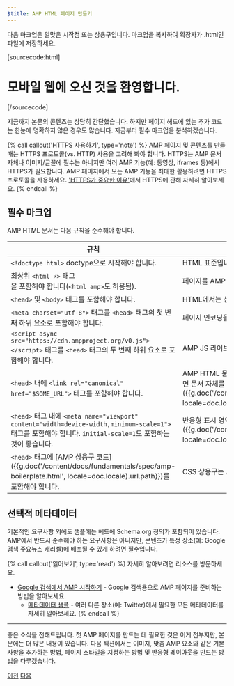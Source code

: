```yaml
---
$title: AMP HTML 페이지 만들기
---
```


다음 마크업은 알맞은 시작점 또는 상용구입니다.
마크업을 복사하여 확장자가 .html인 파일에 저장하세요.

[sourcecode:html]
<!doctype html>
<html amp lang="en">
  <head>
    <meta charset="utf-8">
    <script async src="https://cdn.ampproject.org/v0.js"></script>
    <title>안녕하세요. AMP입니다.</title>
    <link rel="canonical" href="http://example.ampproject.org/article-metadata.html">
    <meta name="viewport" content="width=device-width,minimum-scale=1,initial-scale=1">
    <script type="application/ld+json">
      {
        "@context": "http://schema.org",
        "@type": "NewsArticle",
        "headline": "Open-source framework for publishing content",
        "datePublished": "2015-10-07T12:02:41Z",
        "image": [
          "logo.jpg"
        ]
      }
    </script>
    <style amp-boilerplate>body{-webkit-animation:-amp-start 8s steps(1,end) 0s 1 normal both;-moz-animation:-amp-start 8s steps(1,end) 0s 1 normal both;-ms-animation:-amp-start 8s steps(1,end) 0s 1 normal both;animation:-amp-start 8s steps(1,end) 0s 1 normal both}@-webkit-keyframes -amp-start{from{visibility:hidden}to{visibility:visible}}@-moz-keyframes -amp-start{from{visibility:hidden}to{visibility:visible}}@-ms-keyframes -amp-start{from{visibility:hidden}to{visibility:visible}}@-o-keyframes -amp-start{from{visibility:hidden}to{visibility:visible}}@keyframes -amp-start{from{visibility:hidden}to{visibility:visible}}</style><noscript><style amp-boilerplate>body{-webkit-animation:none;-moz-animation:none;-ms-animation:none;animation:none}</style></noscript>
  </head>
  <body>
    <h1>모바일 웹에 오신 것을 환영합니다.</h1>
  </body>
</html>
[/sourcecode]

지금까지 본문의 콘텐츠는 상당히 간단했습니다. 하지만 페이지 헤드에 있는 추가 코드는 한눈에 명확하지 않은 경우도 많습니다. 지금부터 필수 마크업을 분석하겠습니다.

{% call callout('HTTPS 사용하기', type='note') %}
AMP 페이지 및 콘텐츠를 만들 때는 HTTPS 프로토콜(vs. HTTP) 사용을 고려해 봐야 합니다. HTTPS는 AMP 문서 자체나 이미지/글꼴에 필수는 아니지만 여러 AMP 기능(예: 동영상, iframes 등)에서 HTTPS가 필요합니다. AMP 페이지에서 모든 AMP 기능을 최대한 활용하려면 HTTPS 프로토콜을 사용하세요.  ['HTTPS가 중요한 이유'](https://developers.google.com/web/fundamentals/security/encrypt-in-transit/why-https)에서 HTTPS에 관해 자세히 알아보세요.
{% endcall %}

## 필수 마크업

AMP HTML 문서는 다음 규칙을 준수해야 합니다.

| 규칙      | 설명 |
| --------- | ----------- |
| `<!doctype html>` doctype으로 시작해야 합니다. | HTML 표준입니다. |
| 최상위 `<html ⚡>` 태그 <br>을 포함해야 합니다(`<html amp>`도 허용됨). | 페이지를 AMP 콘텐츠로 식별합니다. |
| `<head>` 및 `<body>` 태그를 포함해야 합니다. | HTML에서는 선택사항이지만 AMP에서는 아닙니다.
| `<meta charset="utf-8">` 태그를 `<head>` 태그의 첫 번째 하위 요소로 포함해야 합니다. | 페이지 인코딩을 식별합니다. |
| `<script async src="https://cdn.ampproject.org/v0.js"></script>` 태그를 `<head>` 태그의 두 번째 하위 요소로 포함해야 합니다. | AMP JS 라이브러리를 포함하고 로드합니다. |
| `<head>` 내에 `<link rel="canonical" href="$SOME_URL">` 태그를 포함해야 합니다. | AMP HTML 문서의 일반 HTML 버전을 가리킵니다. HTML 버전이 존재하지 않으면 문서 자체를 가리킵니다. [페이지를 검색 가능하게 만들기]({{g.doc('/content/docs/fundamentals/discovery.html', locale=doc.locale).url.path}})에서 자세히 알아보세요.
| `<head>` 태그 내에 `<meta name="viewport" content="width=device-width,minimum-scale=1">` 태그를 포함해야 합니다. `initial-scale=1`도 포함하는 것이 좋습니다. | 반응형 표시 영역을 지정합니다. [반응형 AMP 페이지 만들기]({{g.doc('/content/docs/design/responsive_amp/responsive_design.md', locale=doc.locale).url.path}})에서 자세히 알아보세요. |
| `<head>` 태그에 [AMP 상용구 코드]({{g.doc('/content/docs/fundamentals/spec/amp-boilerplate.html', locale=doc.locale).url.path}})를 포함해야 합니다.  | CSS 상용구는 AMP JS가 로드되기 전까지 우선 콘텐츠를 숨깁니다. |

## 선택적 메타데이터

기본적인 요구사항 외에도 샘플에는 헤드에 Schema.org 정의가 포함되어 있습니다. AMP에서 반드시 준수해야 하는 요구사항은 아니지만, 콘텐츠가 특정 장소(예: Google 검색 주요뉴스 캐러셀)에 배포될 수 있게 하려면 필수입니다.

{% call callout('읽어보기', type='read') %} 자세히 알아보려면 리소스를 방문하세요.

* [Google 검색에서 AMP 시작하기](https://developers.google.com/amp/docs) - Google 검색용으로 AMP 페이지를 준비하는 방법을 알아보세요.
  * [메타데이터 샘플](https://github.com/ampproject/amphtml/tree/master/examples/metadata-examples) - 여러 다른 장소(예: Twitter)에서 필요한 모든 메타데이터를 자세히 알아보세요.
{% endcall %}

<hr>

좋은 소식을 전해드립니다. 첫 AMP 페이지를 만드는 데 필요한 것은 이게 전부지만, 본문에는 더 많은 내용이 있습니다. 다음 섹션에서는 이미지, 맞춤 AMP 요소와 같은 기본사항을 추가하는 방법, 페이지 스타일을 지정하는 방법 및 반응형 레이아웃을 만드는 방법을 다루겠습니다.

<div class="prev-next-buttons">
  <a class="button prev-button" href="{{g.doc('/content/docs/start/create.html', locale=doc.locale).url.path}}"><span class="arrow-prev">이전</span></a>
  <a class="button next-button" href="{{g.doc('/content/docs/start/create/include_image.html', locale=doc.locale).url.path}}"><span class="arrow-next">다음</span></a>
</div>
 
